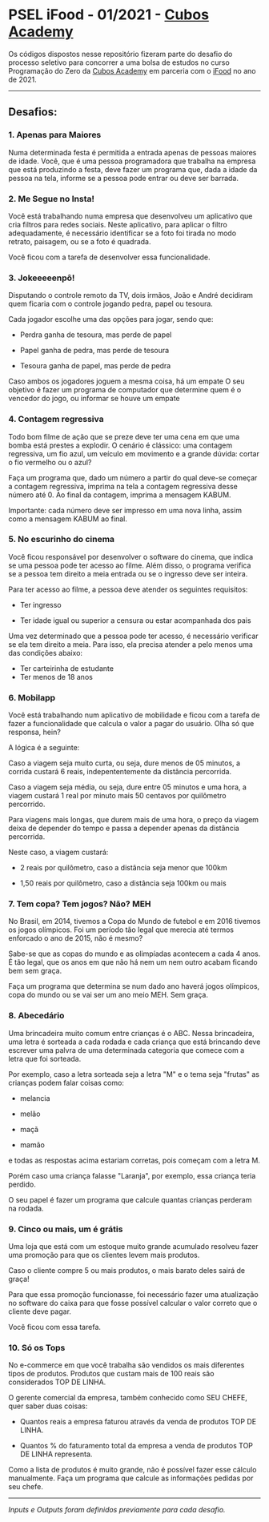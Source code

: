 # PSEL iFood - 01/2021 - [Cubos Academy](https://cubos.academy)


Os códigos dispostos nesse repositório fizeram parte do desafio do processo seletivo para concorrer a uma bolsa de estudos no curso Programação do Zero da [Cubos Academy](https://cubos.academy) em parceria com o [iFood](https://www.ifood.com.br) no ano de 2021.

---
## **Desafios:**


### **1. Apenas para Maiores**

Numa determinada festa é permitida a entrada apenas de pessoas maiores de idade. Você, que é uma pessoa programadora que trabalha na empresa que está produzindo a festa, deve fazer um programa que, dada a idade da pessoa na tela, informe se a pessoa pode entrar ou deve ser barrada.

### **2. Me Segue no Insta!**

Você está trabalhando numa empresa que desenvolveu um aplicativo que cria filtros para redes sociais. Neste aplicativo, para aplicar o filtro adequadamente, é necessário identificar se a foto foi tirada no modo retrato, paisagem, ou se a foto é quadrada.

Você ficou com a tarefa de desenvolver essa funcionalidade.

### **3. Jokeeeeenpô!**

Disputando o controle remoto da TV, dois irmãos, João e André decidiram quem ficaria com o controle jogando pedra, papel ou tesoura.

Cada jogador escolhe uma das opções para jogar, sendo que:

* Perdra ganha de tesoura, mas perde de papel

* Papel ganha de pedra, mas perde de tesoura

* Tesoura ganha de papel, mas perde de pedra

Caso ambos os jogadores joguem a mesma coisa, há um empate
O seu objetivo é fazer um programa de computador que determine quem é o vencedor do jogo, ou informar se houve um empate

### **4. Contagem regressiva**

Todo bom filme de ação que se preze deve ter uma cena em que uma bomba está prestes a explodir. O cenário é clássico: uma contagem regressiva, um fio azul, um veículo em movimento e a grande dúvida: cortar o fio vermelho ou o azul?

Faça um programa que, dado um número a partir do qual deve-se começar a contagem regressiva, imprima na tela a contagem regressiva desse número até 0. Ao final da contagem, imprima a mensagem KABUM.

Importante: cada número deve ser impresso em uma nova linha, assim como a mensagem KABUM ao final.

### **5. No escurinho do cinema**

Você ficou responsável por desenvolver o software do cinema, que indica se uma pessoa pode ter acesso ao filme. Além disso, o programa verifica se a pessoa tem direito a meia entrada ou se o ingresso deve ser inteira.

Para ter acesso ao filme, a pessoa deve atender os seguintes requisitos:

* Ter ingresso

* Ter idade igual ou superior a censura ou estar acompanhada dos pais

Uma vez determinado que a pessoa pode ter acesso, é necessário verificar se ela tem direito a meia. Para isso, ela precisa atender a pelo menos uma das condições abaixo:

* Ter carteirinha de estudante
* Ter menos de 18 anos

### **6. Mobilapp**

Você está trabalhando num aplicativo de mobilidade e ficou com a tarefa de fazer a funcionalidade que calcula o valor a pagar do usuário. Olha só que responsa, hein?

A lógica é a seguinte:

Caso a viagem seja muito curta, ou seja, dure menos de 05 minutos, a corrida custará 6 reais, indepententemente da distância percorrida.

Caso a viagem seja média, ou seja, dure entre 05 minutos e uma hora, a viagem custará 1 real por minuto mais 50 centavos por quilômetro percorrido.

Para viagens mais longas, que durem mais de uma hora, o preço da viagem deixa de depender do tempo e passa a depender apenas da distância percorrida.

Neste caso, a viagem custará:

* 2 reais por quilômetro, caso a distância seja menor que 100km

* 1,50 reais por quilômetro, caso a distância seja 100km ou mais


### **7. Tem copa? Tem jogos? Não? MEH**

No Brasil, em 2014, tivemos a Copa do Mundo de futebol e em 2016 tivemos os jogos olímpicos. Foi um período tão legal que merecia até termos enforcado o ano de 2015, não é mesmo?

Sabe-se que as copas do mundo e as olimpíadas acontecem a cada 4 anos. É tão legal, que os anos em que não há nem um nem outro acabam ficando bem sem graça.

Faça um programa que determina se num dado ano haverá jogos olímpicos, copa do mundo ou se vai ser um ano meio MEH. Sem graça.

### **8. Abecedário**

Uma brincadeira muito comum entre crianças é o ABC. Nessa brincadeira, uma letra é sorteada a cada rodada e cada criança que está brincando deve escrever uma palvra de uma determinada categoria que comece com a letra que foi sorteada.

Por exemplo, caso a letra sorteada seja a letra "M" e o tema seja "frutas" as crianças podem falar coisas como:

* melancia

* melão

* maçã

* mamão

e todas as respostas acima estariam corretas, pois começam com a letra M.

Porém caso uma criança falasse "Laranja", por exemplo, essa criança teria perdido.

O seu papel é fazer um programa que calcule quantas crianças perderam na rodada.

### **9. Cinco ou mais, um é grátis**

Uma loja que está com um estoque muito grande acumulado resolveu fazer uma promoção para que os clientes levem mais produtos.

Caso o cliente compre 5 ou mais produtos, o mais barato deles sairá de graça!

Para que essa promoção funcionasse, foi necessário fazer uma atualização no software do caixa para que fosse possível calcular o valor correto que o cliente deve pagar.

Você ficou com essa tarefa.

### **10. Só os Tops**

No e-commerce em que você trabalha são vendidos os mais diferentes tipos de produtos. Produtos que custam mais de 100 reais são considerados TOP DE LINHA.

O gerente comercial da empresa, também conhecido como SEU CHEFE, quer saber duas coisas:

* Quantos reais a empresa faturou através da venda de produtos TOP DE LINHA.

* Quantos % do faturamento total da empresa a venda de produtos TOP DE LINHA representa.

Como a lista de produtos é muito grande, não é possível fazer esse cálculo manualmente. Faça um programa que calcule as informações pedidas por seu chefe.

---

*Inputs e Outputs foram definidos previamente para cada desafio.*


